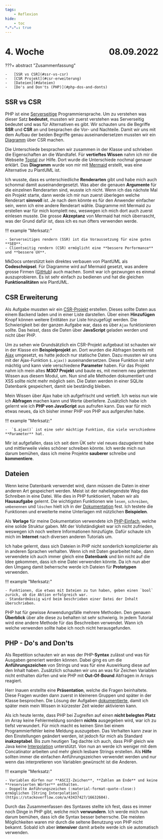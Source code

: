 ```yaml
---
tags:
    - Reflexion
hide:
    - toc
ᴴₒᴴₒᴴₒ: true
---
```


# 4. Woche <span style="float:right">08.09.2022</span>

???+ abstract "Zusammenfassung"

    -   [SSR vs CSR](#ssr-vs-csr)
    -   [CSR Projekt](#csr-erweiterung)
    -   [Dateien](#dateien)
    -   [Do's and Don'ts (PHP)](#php-dos-and-donts)

## SSR vs CSR

PHP ist eine [Serverseitige](../LB1/Beschreibung/Rendering.md) Programmiersprache. Um zu verstehen was dieser Satz **bedeutet**, mussten wir zuerst verstehen was Serverseitig bedeutet und was für Alternativen es gibt. Wir schauten uns die Begriffe **SSR** und **CSR** an und besprachen die Vor- und Nachteile. Damit wir uns mit dem Aufbau der beiden Begriffe genau auseinandersetzen mussten wir ein [Diagramm](../LB1/Beschreibung/Rendering.md#diagramm) über CSR machen.

Die Unterschiede besprachen wir zusammen in der Klasse und schrieben die Eigenschaften an die Wandtafel. Für **vertieftes Wissen** nahm ich mir die Webseite [Toptal](https://www.toptal.com/front-end/client-side-vs-server-side-pre-rendering) zur Hilfe. Dort wurde die Unterschiede nochmal genauer erklärt. Das **Diagramm** wurde von mir mit [Mermaid](https://jojozhuang.github.io/tutorial/mermaid-cheat-sheet/) erstellt, was eine Alternative zu PlantUML ist.

Ich wusste, dass es unterschiedliche **Renderarten** gibt und habe mich auch schonmal damit auseinandergesetzt. Was aber die genauen **Argumente** für die einzelnen Renderarten sind, wusste ich nicht. Wenn ich das nächste Mal ein Projekt starte, dann werde ich mir nun zuerst überlegen welche Renderart **sinnvoll** ist. Je nach dem könnte es für den Anwender einfacher sein, wenn ich eine andere Renderart wähle. Diagramme mit Mermaid zu erstellen war für mich komplett neu, weswegen ich mich dort auch zuerst einlesen musste. Die grosse **Akzeptanz** von Mermaid hat mich überrascht, was der Grund dafür ist, dass ich es nun öfters verwenden werde.

!!! example "Merksatz:"

    - Serverseitiges rendern (SSR) ist die Voraussetzung für eine gutes **SEO**.
    - Clientseitig rendern (CSR) ermöglicht eine **bessere Performance** und **bessere UX**.

MkDocs unterstützt kein direktes verbauen von PlantUML als **Codeschnipsel**. Für Diagramme wird auf Mermaid gesetzt, was andere grosse Firmen ([GitHub](https://github.blog/2022-02-14-include-diagrams-markdown-files-mermaid/)) auch machen. Somit war ich gezwungen es einmal auszuprobieren. Es ist sehr einfach zu bedienen und hat die gleichen **Funktionalitäten** wie PlantUML.

## CSR Erweiterung

Als Aufgabe mussten wir ein [CSR-Projekt](../LB1/Beschreibung/Rendering.md#beispielprojekt) erstellen. Dieses sollte Daten aus einem Backend laden und in einer Liste darstellen. Über einen **Hinzufügen** Knopf können weitere Entitäten zur Liste hinzugefügt werden. Die Schwierigkeit bei der ganzen Aufgabe war, dass es über `Ajax` funktionieren sollte. Das heisst, dass die Daten über **JavaScript** geladen werden und nicht über PHP.

Um zu sehen wie Grundsätzlich ein CSR-Projekt aufgebaut ist schauten wir in der Klasse ein **Beispielprojekt** an. Dort wurden die Abfragen bereits mit [Ajax](https://developer.mozilla.org/en-US/docs/Web/Guide/AJAX) umgesetzt, es hatte jedoch nur statische Daten. Dazu mussten wir uns mit der Ajax-Funktion `$.ajax()` auseinandersetzen. Diese Funktion ist sehr mächtig und kann viele verschiedene **Parameter** haben. Für das Projekt nahm ich mein altes **M307 Projekt** und baute es, mit meinem neu gelernten Wissen aus diesem Modul, um. Nun sind alle Methoden dokumentiert und XSS sollte nicht mehr möglich sein. Die Daten werden in einer SQLite Datenbank gespeichert, damit sie beständig bleiben.

Mein Wissen über Ajax habe ich aufgefrischt und vertieft. Ich weiss nun wie ich **Abfragen** machen kann und Werte überliefere. Zusätzlich habe ich gelernt wie ich **PHP von JavaScript** aus aufrufen kann. Das war für mich etwas neues, da ich bisher immer PHP von PHP aus aufgerufen habe.

!!! example "Merksatz:"

    -  `$.ajax()` ist eine sehr mächtige Funktion, die viele verschiedene **Parameter** hat.

Mir ist aufgefallen, dass ich seit dem ÜK sehr viel neues dazugelernt habe und mittlerweile vieles schöner schreiben könnte. Ich werde mich nun darum bemühen, dass ich meine Projekte **sauberer** schreibe und **kommentiere**.

## Dateien

Wenn keine Datenbank verwendet wird, dann müssen die Daten in einer anderen Art gespeichert werden. Meist ist der naheliegendste Weg das Schreiben in eine Datei. Wie dies in PHP funktioniert, haben wir als **Hausaufgabe** gelernt. Die wichtigsten Funktionen wie `lesen`, `schreiben`, `umbenennen` und `löschen` hielt ich in der [Dokumentation](../PHP/Aufgaben/Dateien.md) fest. Ich testete die Funktionen und erweiterte meine Unterlagen mit nützlichen **Beispielen**.

Als **Vorlage** für meine Dokumentation verwendete ich [PHP-Einfach](https://www.php-einfach.de/php-tutorial/php-datei/), welche eine solide Struktur gaben. Mit der Vollständigkeit war ich nicht zufrieden, weswegen ich noch weitere Informationen hinzufügte. Dafür schaute ich mich im **Internet** nach diversen anderen Tutorials um.

Ich habe gelernt, dass sich Dateien in PHP nicht sonderlich komplizierter als in anderen Sprachen verhalten. Wenn ich mit Daten gearbeitet habe, dann verwendete ich auch immer gleich eine **Datenbank** und bin nicht auf die Idee gekommen, dass ich eine Datei verwenden könnte. Da ich nun aber den Umgang damit beherrsche werde ich Dateien für **Prototypen** verwenden.

!!! example "Merksatz:"

    - Funktionen, die etwas mit Dateien zu tun haben, geben einen `bool` zurück, ob die Aktion erfolgreich war.
    - Standardmässig wird beim beschrieben einer Datei der Inhalt überschrieben.

PHP hat für gewisse Anwendungsfälle mehrere Methoden. Den genauen **Überblick** über alle diese zu behalten ist sehr schwierig. In jedem Tutorial wird eine andere Methode für das Beschreiben verwendet. Wann ich welche verwenden sollte habe ich noch nicht herausgefunden.

## PHP - Do's and Don'ts

Als Repetition schauten wir an was der PHP-**Syntax** zulässt und was für Ausgaben generiert werden können. Dabei ging es um die **Anführungszeichen** von Strings und was für eine Auswirkung diese auf den Inhalt haben. Zusätzlich schauten wir uns an was für Zeichen Variablen nicht enthalten dürfen und wie PHP mit **Out-Of-Bound** Abfragen in Arrays reagiert.

Herr Inauen erstellte eine **Präsentation**, welche die Fragen beinhaltete. Diese Fragen wurden dann zuerst in kleineren Gruppen und später in der Klasse besprochen. Die Lösung der Aufgaben [dokumentierte](../PHP/Appendix/DosAndDonts.md), damit ich später mein mein Wissen in kürzester Zeit wieder aktivieren kann.

Als ich heute lernte, dass PHP bei Zugreifen auf einen **nicht belegten Platz** im Array keine Fehlermeldung sondern **nichts** ausgegeben wird, war ich zu tiefst verwundert. Für mich macht es keinen Sinn bei einem Programmierfehler keine Meldung auszugeben. Das Verhalten kann zwar in den Einstellungen geändert werden, ist jedoch für mich als Standard **inakzeptabel**. Bis zum heutigen Tag dachte ich auch, dass PHP gleich wie Java keine [Interpolation](https://www.php.net/manual/en/language.types.string.php#language.types.string.parsing) unterstützt. Von nun an werde ich weniger mit dem Concatinator arbeiten und mehr gleich lesbare Strings erstellen. Als **Hilfe** sollten immer die einfachen Anführungszeichen verwendet werden und nur wenn das interpretieren von Variablen gewünscht ist die Anderen.

!!! example "Merksatz:"

    - Variablen dürfen nur **ASCII-Zeichen**, **Zahlen am Ende** und keine **reservierten Wörter** enthalten.
    - Doppelte Anführungszeichen (:material-format-quote-close:) ermöglichen [String Interpolation](https://stackoverflow.com/a/43437427/16632604).

Durch das Zusammenfassen des Syntaxes stellte ich fest, dass es immer noch Dinge in PHP gibt, welche mich **verwundern**. Ich werde mich nun darum bemühen, dass ich die Syntax besser beherrsche. Die meisten Möglichkeiten waren mir durch die seltene Benutzung von PHP nicht bekannt. Sobald ich aber **intensiver** damit arbeite werde ich sie automatisch verwenden.
